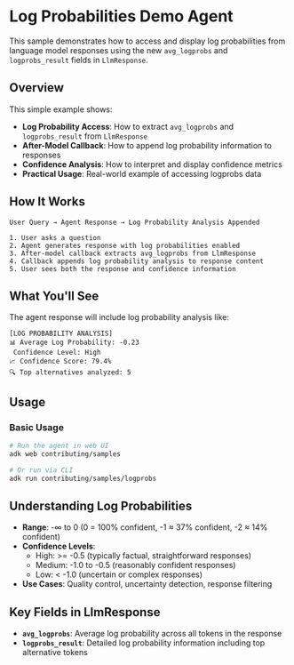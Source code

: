 # Log Probabilities Demo Agent

This sample demonstrates how to access and display log probabilities from language model responses using the new `avg_logprobs` and `logprobs_result` fields in `LlmResponse`.

## Overview

This simple example shows:

- **Log Probability Access**: How to extract `avg_logprobs` and `logprobs_result` from `LlmResponse`
- **After-Model Callback**: How to append log probability information to responses
- **Confidence Analysis**: How to interpret and display confidence metrics
- **Practical Usage**: Real-world example of accessing logprobs data

## How It Works

```
User Query → Agent Response → Log Probability Analysis Appended

1. User asks a question
2. Agent generates response with log probabilities enabled
3. After-model callback extracts avg_logprobs from LlmResponse
4. Callback appends log probability analysis to response content
5. User sees both the response and confidence information
```

## What You'll See

The agent response will include log probability analysis like:

```
[LOG PROBABILITY ANALYSIS]
📊 Average Log Probability: -0.23
 Confidence Level: High
📈 Confidence Score: 79.4%
🔍 Top alternatives analyzed: 5
```

## Usage

### Basic Usage

```bash
# Run the agent in web UI
adk web contributing/samples

# Or run via CLI
adk run contributing/samples/logprobs
```

## Understanding Log Probabilities

- **Range**: -∞ to 0 (0 = 100% confident, -1 ≈ 37% confident, -2 ≈ 14% confident)
- **Confidence Levels**:
  - High: >= -0.5 (typically factual, straightforward responses)
  - Medium: -1.0 to -0.5 (reasonably confident responses)
  - Low: < -1.0 (uncertain or complex responses)
- **Use Cases**: Quality control, uncertainty detection, response filtering

## Key Fields in LlmResponse

- **`avg_logprobs`**: Average log probability across all tokens in the response
- **`logprobs_result`**: Detailed log probability information including top alternative tokens
